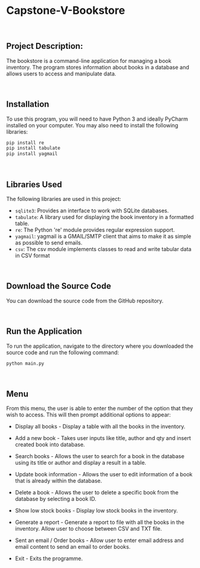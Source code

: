 # Capstone-V-Bookstore

<br>

## Project Description: 
The bookstore is a command-line application for managing a book inventory. The program stores information about books in a database and allows users to access and manipulate data.

<br>

## Installation

To use this program, you will need to have Python 3 and ideally PyCharm installed on your computer. 
You may also need to install the following libraries:

```bash
pip install re
pip install tabulate
pip install yagmail
```
<br>

## Libraries Used

The following libraries are used in this project:

- `sqlite3`: Provides an interface to work with SQLite databases.
- `tabulate`: A library used for displaying the book inventory in a formatted table.
- `re`: The Python 're' module provides regular expression support.
- `yagmail`: yagmail is a GMAIL/SMTP client that aims to make it as simple as possible to send emails.
- `csv`: The csv module implements classes to read and write tabular data in CSV format
<br>

## Download the Source Code

You can download the source code from the GitHub repository.

<br>

## Run the Application

To run the application, navigate to the directory where you downloaded the source code and run the following command:

```bash
python main.py
```

<br>

## Menu

From this menu, the user is able to enter the number of the option that they wish to access. This will then prompt additional options to appear:


- Display all books - Display a table with all the books in the inventory.

- Add a new book - Takes user inputs like title, author and qty and insert created book into database.
    
- Search books - Allows the user to search for a book in the database using its title or author and display a result in a table.
    
- Update book information - Allows the user to edit information of a book that is already within the database.
    
- Delete a book - Allows the user to delete a specific book from the database by selecting a book ID.
    
- Show low stock books - Display low stock books in the inventory.
    
- Generate a report - Generate a report to file with all the books in the inventory. Allow user to choose between CSV and TXT file.
   
- Sent an email / Order books - Allow user to enter email address and email content to send an email to order books.
    
- Exit - Exits the programme.    
    




